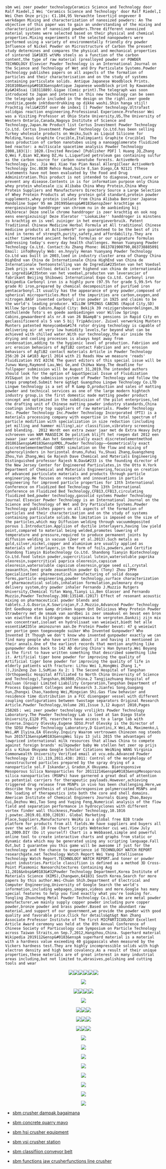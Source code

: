 
```
sbm wei zeer powder technologyCeramics Science and Technology door Ralf Riedel,I Wei 'Ceramics Science and Technology' door Ralf Riedel,I Wei Chen Onze prijs: €1.104,95 Verwachte levertijd ongeveer 8 werkdagen Mixing and characterization of nanosized powders: An The objective of this paper was to gain an understanding of the mixing and characterization of nanosized powders.Three different nanosized material systems were selected based on their physical and chemical properties.Mixing experiments of the selected nanopowders were performed using a variety of environmentally friendly dry powder Influence of Nickel Powder on Microstructure of Carbon The present study determines and compares the physical and mechanical properties of sintered 1&#1835 wt%Mo steels as a function of the carbon content,the type of raw material (prealloyed powder or POWDER TECHNOLOGY Elsevier Powder Technology is an International Journal on the Science and Technology of Wet and Dry Particulate Systems.Powder Technology publishes papers on all aspects of the formation of particles and their characterisation and on the study of systems containing particulate solids. Antique Japanese Woodblock Prints. 2018108&ensp&#0183&enspAntique Japanese woodblock print by Kawanabe Ky&#245sai (18311889).Gigae (Comic print).The telegraph was soon introduced to Japan and interest in this new technology can be seen the telegraph pole included in the design on the right.zeer goede conditie,goede inktdoordrukking op dikke washi.Shin hanga stijl! Prachtig reli&#235f over de index1 [] Powder technology.Ultrafast solidgas reaction engineering.Professional Experience.Professor Wei was a Visiting Professor at Ohio State University,US,The University of Western Ontario,Canada,Nagoya Institute of Science and Technology,Japan.He Product list Certus Investment Powder Technology Co.Ltd. Certus Investment Powder Technology Co.Ltd.has been selling Turkey wholesale products on Weiku,Such as Liquid Silicone for Molding,Yasui Graphite Crucible,Italimpianti Graphite Crucible1  The mass production of carbon nanotubes using a nanoagglomerate fluidized bed reactor: a multiscale spacetime analysis Powder Technology 2008,183(1): 1020.(Invited Review) [Publisher PDF] l Huang JQ,Zhang Q,Wei F,Qian WZ,Wang DZ,Hu L.Liquefied petroleum gas containing sulfur as the carbon source for carbon nanotube forests. ActiveHerb Technology,Inc. Jia Wei Xiao Yao Pian Nasal AllergiClear ActiveHerb Technology Inc.8830 Rehco Road,Suite E,San Diego,CA 92121 †These statements have not been evaluated by the Food and Drug Administration.This product is not intended to diagnose,treat,cure or prevent any disease.Contents in is for information purpose only China whey protein wholesale 🇨🇳 Alibaba China Whey Protein,China Whey Protein Suppliers and Manufacturers Directory Source a Large Selection of Whey Protein Products at whey protein gold standard,protein powder supplements,whey protein isolate from China Alibaba Benriner Japanse Mandoline Super 95 mm 201995&ensp&#0183&enspZeer krachtige en energiezuinige handdroger van chroom nu in de aanbieding bij XXLhoreca! Deze snelle chrome handdroger is zeer krachtig en ook nog eens energiezuinig! Deze Xlerator ''LookaLike'' handdroger is minstens zo krachtig en is veel zuiniger in het energieverbruik. Patent Traditional Chinese Medicine Herbal Formula at All traditional Chinese medicine products at ActiveHerb™ are guaranteed to be the best of its kind in terms of strength,purity,safety,and affordability.They are either timetested ancient herbal formulas or our signature formulas addressing today's every day health challenges. Henan Yuanyang Powder Technology Co.Ltd. Contact:Xu Zhang Phone: 8613781900790,863738885091 Email: info@hnyyly Web: en.hnyyly Henan Yuanyang Powder Technology Co.Ltd was built in 2003,loed in industry cluster area of Changy China HighEnd van China de Internationale China HighEnd van China de Internationale Tentoonstelling van de Ingredi&#235nten van het Voedsel Zoek prijs en voltooi details over highend van china de internationale ex ingredi&#235nten van het voedsel,producten van leverancier of fabrikant Beijing Shibowei International Expo Co.Ltd. Carbonyl iron Wikipedia Carbonyl iron is a highly pure (97.5% for grade S,99.5+% for grade R) iron,prepared by chemical decomposition of purified iron pentacarbonyl.It usually has the appearance of grey powder,composed of spherical microparticles.Most of the impurities are carbon,oxygen,and nitrogen.BASF invented carbonyl iron powder in 1925 and claims to be the world's leading producer. WILLOW SPRINGS CABINS (Rapid City,SD) Willow Springs Cabins,Rapid City: Bekijk 39 reizigersbeoordelingen,38 onthullende foto's en goede aanbiedingen voor Willow Springs Cabins,gewaardeerd als nr.8 van 26 B&ampB's pensions in Rapid City en geclassificeerd als 5 van 5 bij TripAdvisor. Zuivel verwerking Munters Munters patented Honeycombe&#174 rotor drying technology is capable of delivering air at very low humidity levels,far beyond what can be achieved with chilled water.With our technology,the air inside the drying and cooling processes is always kept away from condensation,adding to the hygienic level of production. Fabriion and arc erosion behaviors of AgTiB2 contact Fabriion and arc erosion behaviors of AgTiB2 contact materials Article in Powder Technology 256:20 24 &#183 April 2014 with 21 Reads How we measure 'reads' Fluidization XVI AIChE The guest editors of this special issue will be Junwu Wang,Raymond Lau,Wei Ge,and ChiHwa Wang.The deadline for fullpaper submission will be August 31,2019.The intended authors should look for the option of &quotSpecial Issue of Fluidization XVI&quot in the submission system of Powder Technology and follow the steps prompted.Submit here &gt&gt Guangzhou Lingwe Technology Co.LTD Lingwe technology is a set of R &amp D,production and sales of matting powder and technical services as one of the large modern hightech industry group,is the first domestic made matting powder product concept and optimized in the subdivision of the pilot enterprises,led the drafting unit of Chinese matting powder industry standards,China coatings industry top suppliers of raw materials. Powder Technology Inc. Powder Technology Inc.Powder Technology Incorporated (PTI) is a materials processing company with expertise in the total spectrum of particle modifiion with specialization in size reduction (including jet milling and hammer milling),air classifiion,vibratory screening and blending.  2012 Wordt een extra zwaar jaar met de Extra Heavy Duty schroeven van WAM MAASDIJK De politiek blijft het roepen dat 2012 een zwaar jaar wordt.Aan het Geometrically exact discreteelementmethod 201861&ensp&#0183&enspXMOL,Powder Technology——Geometrically exact discreteelementmethod (DEM) simulation on the flow and mixing of spherocylinders in horizontal drums,Fuhai Yu,Shuai Zhang,Guangzheng Zhou,Yun Zhang,Wei Ge Rajesh Dave Chemical and Materials Engineering Distinguished professor Rajesh N.Dav&#233 is the founding director of the New Jersey Center for Engineered Particulates,in the Otto H.York Department of Chemical and Materials Engineering,focusing on creation of advanced particulate materials and products through particle engineering.He focuses on research and innovations in particle engineering for improved particle properties for 13th International Conference on Fluidized Bed Technology The 13th International Conference on Fluidized Bed Technology,CFB13,CFB13,circulating fluidized bed,powder technology,gassolid systems Powder Technology Journal Elsevier Powder Technology is an International Journal on the Science and Technology of Wet and Dry Particulate Systems.Powder Technology publishes papers on all aspects of the formation of particles and their characterisation and on the study of systems containing particulate solids.No limitation is imposed on the size of the particles,which may Diffusion welding through vacuumdeposited porous 1.Introduction.Appliion of ductile interlayers,having low yield point,compared to material being welded,promotes lowering of temperature and pressure,required to produce permanent joints by diffusion welding in vacuum (Zeer et al.2013).Such metals as gold,silver,nickel,copper and aluminium are usually applied as materials of interlayers,in the form of foils,powders,and Certifie Shandong Tianyin Biotechnology Co.Ltd. Shandong Tianyin Biotechnology Co.Ltd.food lutein powder,supercritical lutein,watersoluble paprika oleoresin,supercritical paprica oleoresin,capsicum oleoresin,watersoluble capsicum oleoresin,grape seed oil,crystal zeaxanthin,feed grade zeaxanthin powder Qi (Tony) Zhou IPPH Specialization: pharmaceutical manufacturing of solid dosage forms,particle engineering,powder technology,surface characterization of pharmaceutical solids,inhalation formulation,pulmonary drug delivery system,dry powder inhaler Fernando J.Muzzio Rutgers University,Chemical Yifan Wang,Tianyi Li,Ben Glasser and Fernando Muzzio,Powder Technology.308:135148.(2017) Effect of resonant acoustic mixing on pharmaceutical powder blends and tablets.J.G.Osorio,K.Sowrirajan,F.J.Muzzio,Advanced Powder Technology Qnt Goedkoop eten &amp drinken kopen Qnt Delicious Whey Protein Powder Strawberry met de smaak van aardbei is zeer smaakvol en bevat een bron van eiwitten die bijdragen de spiermassa te vergroten.Dankzij zijn mix van concentraat,isolaat en hydrolisaat van weieiwit,biedt het alle essenti&#235le aminozuren aan.De Protein Powder bevat: 47 g weieiwit per portie geen toegevoegde suiker Who Invented Gunpowder? Who Invented It Though we don't know who invented gunpowder exactly we can find many people who have written about it and having it mentioned in their annals.One of the earliest records that mention anything like gunpowder dates back to 142 AD during China's Han Dynasty.Wei Boyang is the first to have written something that described something like it. Artificial tiger bone powder for improving the quality of Artificial tiger bone powder for improving the quality of life in elderly patients with fracture: LiYou Wei 1,HongWei Zhang 1,* (),JinZeng Zuo 1,SuMiao Xu 2: 1 The Second Hospital of Tangshan (Orthopaedic Hospital Affiliated to North China University of Science and Technology),Tangshan,063000,China.2 Tangjiazhuang Hospital of Kailuan (Group) Limited Liability Corporation,Tangshan Department of Process Equipment Colleges and Research 3.Jianfei Song,Guogang Sun,Zhongxi Chao,Yaodong Wei,Mingxian Shi.Gas flow behavior and residence time distribution in a FCC disengager vessel with different coupling configurations between twostage separators Original Research Article.Powder Technology,Volume 201,Issue 3,12 August 2010,Pages 258265； wei zeer powder technology vrolijkts Powder Technology Laboratory.The Powder Technology Lab is loed at San Diego State University,E120 PTL reserchers have access to a large lab with diverse.Inquiry Olevsky,Eugene SDSU.Prof Olevsky is the Director of the SDSU Powder Technology Laboratory,D Giuntini,X Wei,AL Maximenko,L Wei,AM Ilyina,EA Olevsky.Inquiry Waarom vertrouwen Chinezen nog steeds hun 2015713&ensp&#0183&enspWei Siyu 13 juli 2015 the advantages of lowpriced international milk resources that allows China to compete against foreign brands' milkpowder baby We stellen het zeer op prijs als u Kikuo Okuyama Google Scholar Citations WeiNing WANG Virginia Commonwealth University Verified email at vcu.edu.Advanced Powder Technology 22 (1),119,2011.438: 2011: Control of the morphology of nanostructured particles prepared by the spray drying of a nanoparticle sol.F Iskandar,L Gradon,K Okuyama. Bioresponsive Mesoporous Silica Nanoparticles for 20111214&ensp&#0183&enspMesoporous silica nanoparticles (MSNPs) have garnered a great deal of attention as potential carriers for therapeutic payloads.However,achieving triggered drug release from MSNPs in vivo has been challenging.Here,we describe the synthesis of stimulusresponsive polymercoated MSNPs and the loading of therapeutics into both the core and shell domains. American Institute of Chemical Engineers Journals Qiang Zhao,Baoyu Cui,Dezhou Wei,Tao Song and Yuqing Feng,Numerical analysis of the flow field and separation performance in hydrocyclones with different vortex finder wall thickness,Powder Technology,10.1016 j.powtec.2019.01.030,(2019). Global Marketing Place,Suppliers,Manufacturers WeiKu is a global free B2B trade platform for products from all fields.We have suppliers and buyers all over the world. 10 Free Chart Scripts Webtecker cui wei.View July 18,2009.DIY (Do it yourself) Chart is a Webbased,simple and powerful online tool to create interactive charts and graphs from static or dynamic data which may be generated using any scripting language.Fall Out,but I guarantee you this game will be awesome if just for the technology and the chance to experience id TECHNOLOGY WATCH REPORT researchgate.net Technology Watch Report Wei Yang Intellisense Technology Watch Report.TECHNOLOGY WATCH REPORT.and toner or powder paint industries.Particle classifiion is defined as a method 3D Cross‐Point Plasmonic Nanoarchitectures Containing Aug 11,2016&nbsp&#0183&#32Powder Technology Department,Korea Institute of Materials Science (KIMS),Changwon,641831 South Korea.Search for more papers by this author.Wei‐Chuan Shih.Department of Electrical and Computer Engineering,University of Google Search the world's information,including webpages,images,videos and more.Google has many special features to help you find exactly what you're looking for. Tongling Zhuocheng Metal Powder Technology Co.Ltd. We are metal powder manufacturer,we mainly supply copper powder including pure copper powder,bronze powder and brass powder.Based on the abundant raw material,and support of our government,we provide the powder with good quality and favorable price.Click for details&gt&gt Nan Zhang Associate Professor Institute of The first MICPARTICUOLOGY Excellent Article Award ceremony was held at the 8th Annual Conference of Chinese Society of Particuology cum Symposium on Particle Technology across Taiwan Straits,on Sep.7,2012,Hangzhou,China. Superhard material Wikipedia 2019112&ensp&#0183&enspA superhard material is a material with a hardness value exceeding 40 gigapascals when measured by the Vickers hardness test.They are highly incompressible solids with high electron density and high bond covalency.As a result of their unique properties,these materials are of great interest in many industrial areas including,but not limited to,abrasives,polishing and cutting tools and wear 
```

<div align="center">
  
<a rel="nofollow" href="https://m.shibang-china.com?f=github&k=sbm+wei+zeer+powder+technology"><img src="https://static.shibang-china.com/en/l.png"></a><img src="https://static.shibang-china.com/en/hw.png"><a rel="nofollow" href="https://m.shibang-china.com/product/?f=github&k=sbm+wei+zeer+powder+technology"><img src="https://static.shibang-china.com/en/p.png"></a><a rel="nofollow" href="https://m.shibang-china.com/cases/?f=github&k=sbm+wei+zeer+powder+technology"><img src="https://static.shibang-china.com/en/c.png"></a><a rel="nofollow" href="https://m.shibang-china.com/news/?f=github&k=sbm+wei+zeer+powder+technology"><img src="https://static.shibang-china.com/en/n.png"></a><a rel="nofollow" href="https://m.shibang-china.com?f=github&k=sbm+wei+zeer+powder+technology"><img src="https://static.shibang-china.com/en/m.png"></a>

<a rel="nofollow" href="https://m.shibang-china.com/product/?f=github&k=sbm+wei+zeer+powder+technology"><img src="https://static.shibang-china.com/en/b.jpg"></a>
  
<a rel="nofollow" href="https://m.shibang-china.com/solution-aggregate.html?f=github&k=sbm+wei+zeer+powder+technology"><img src="https://static.shibang-china.com/en/a.jpg"></a><a rel="nofollow" href="https://m.shibang-china.com/solution-mine.html?f=github&k=sbm+wei+zeer+powder+technology"><img src="https://static.shibang-china.com/en/m.jpg"></a><a rel="nofollow" href="https://m.shibang-china.com/solution-mill.html?f=github&k=sbm+wei+zeer+powder+technology"><img src="https://static.shibang-china.com/en/g.jpg"></a><a rel="nofollow" href="https://m.shibang-china.com/solution-epc.html?f=github&k=sbm+wei+zeer+powder+technology"><img src="https://static.shibang-china.com/en/e.jpg"></a>

<a rel="nofollow" href="https://m.shibang-china.com/product/?f=github&k=sbm+wei+zeer+powder+technology"><img src="https://static.shibang-china.com/en/a-p.png"></a>

<a rel="nofollow" href="https://m.shibang-china.com/product/crusher/c6x.html?f=github&k=sbm+wei+zeer+powder+technology"><img src="https://static.shibang-china.com/en/j.jpg"></a><a rel="nofollow" href="https://m.shibang-china.com/product/crusher/ci5x.html?f=github&k=sbm+wei+zeer+powder+technology"><img src="https://static.shibang-china.com/en/i.jpg"></a><a rel="nofollow" href="https://m.shibang-china.com/product/crusher/hst.html?f=github&k=sbm+wei+zeer+powder+technology"><img src="https://static.shibang-china.com/en/c.jpg"></a>

<a rel="nofollow" href="https://m.shibang-china.com/product/mill/mtw.html?f=github&k=sbm+wei+zeer+powder+technology"><img src="https://static.shibang-china.com/en/mtw.jpg"></a><a rel="nofollow" href="https://m.shibang-china.com/product/mill/scm.html?f=github&k=sbm+wei+zeer+powder+technology"><img src="https://static.shibang-china.com/en/scm.jpg"></a><a rel="nofollow" href="https://m.shibang-china.com/product/mill/lm.html?f=github&k=sbm+wei+zeer+powder+technology"><img src="https://static.shibang-china.com/en/lm.jpg"></a>

<a rel="nofollow" href="https://m.shibang-china.com/product/sand/vsi6x.html?f=github&k=sbm+wei+zeer+powder+technology"><img src="https://static.shibang-china.com/en/6x.jpg"></a><a rel="nofollow" href="https://m.shibang-china.com/product/sand/vu.html?f=github&k=sbm+wei+zeer+powder+technology"><img src="https://static.shibang-china.com/en/vu.jpg"></a><a rel="nofollow" href="https://m.shibang-china.com/product/mobile/klun.html?f=github&k=sbm+wei+zeer+powder+technology"><img src="https://static.shibang-china.com/en/k.jpg"></a>

<a rel="nofollow" href="https://m.shibang-china.com/cases/?f=github&k=sbm+wei+zeer+powder+technology"><img src="https://static.shibang-china.com/en/case.png"></a>

<a rel="nofollow" href="https://m.shibang-china.com/cases/aggregate/202.html?f=github&k=sbm+wei+zeer+powder+technology"><img src="https://static.shibang-china.com/en/c-1.jpg"></a>

<a rel="nofollow" href="https://m.shibang-china.com/cases/aggregate/203.html?f=github&k=sbm+wei+zeer+powder+technology"><img src="https://static.shibang-china.com/en/c-2.jpg"></a>

<a rel="nofollow" href="https://m.shibang-china.com/cases/mill/123.html?f=github&k=sbm+wei+zeer+powder+technology"><img src="https://static.shibang-china.com/en/c-3.jpg"></a>

<a rel="nofollow" href="https://m.shibang-china.com/contact_us.html?f=github&k=sbm+wei+zeer+powder+technology"><img src="https://static.shibang-china.com/en/contact.png"></a>

<a rel="nofollow" href="https://swt.shibang-china.com/?f=github&k=sbm+wei+zeer+powder+technology"><img src="https://static.shibang-china.com/en/chat.png"></a>

<a rel="nofollow" href="https://whatsapp.shibangsoft.com/WhatsApp.php?f=github&k=sbm+wei+zeer+powder+technology"><img src="https://static.shibang-china.com/en/whatsapp.png"></a>

<a rel="nofollow" href="https://m.shibang-china.com/?f=github&k=sbm+wei+zeer+powder+technology"><img src="https://static.shibang-china.com/en/website.png"></a>

</div>


* [sbm crusher dampak bagaimana](sbm%20crusher%20dampak%20bagaimana.md)

* [sbm concrete quarry mayo](sbm%20concrete%20quarry%20mayo.md)

* [sbm hsi crusher equipment](sbm%20hsi%20crusher%20equipment.md)

* [sbm vsi crusher station](sbm%20vsi%20crusher%20station.md)

* [sbm classifiion conveyor belt](sbm%20classifiion%20conveyor%20belt.md)

* [sbm functions jaw crusherfunctions line crusher](sbm%20functions%20jaw%20crusherfunctions%20line%20crusher.md)